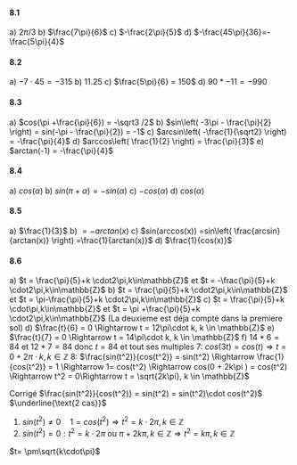 #### 8.1
a) $2\pi / 3$
b) $\frac{7\pi}{6}$
c) $-\frac{2\pi}{5}$
d) $-\frac{45\pi}{36}=-\frac{5\pi}{4}$

#### 8.2
a) $-7 \cdot 45 = -315$
b) $11.25$
c) $\frac{5\pi}{6} = 150$
d) $90 * -11 = -990$

#### 8.3
a) $cos(\pi +\frac{\pi}{6}) = -\sqrt3 /2$
b) $sin\left( -3\pi - \frac{\pi}{2} \right) = sin(-\pi - \frac{\pi}{2}) = -1$
c) $arcsin\left( -\frac{1}{\sqrt2} \right) = -\frac{\pi}{4}$
d) $arccos\left( \frac{1}{2} \right) = \frac{\pi}{3}$
e) $arctan(-1) = -\frac{\pi}{4}$

#### 8.4
a) $cos(\alpha)$
b) $sin(\pi + \alpha) = -sin(\alpha)$
c) $-cos(\alpha)$
d) $cos(\alpha)$

#### 8.5
a) $\frac{1}{3}$
b)  $= -arctan(x)$
c) $sin(arccos(x)) =sin\left( \frac{arcsin}{arctan(x)} \right) =\frac{1}{arctan(x)}$
d) $\frac{1}{cos(x)}$

#### 8.6
a) $t = \frac{\pi}{5}+k \cdot2\pi,k\in\mathbb{Z}$ et $t = -\frac{\pi}{5}+k \cdot2\pi,k\in\mathbb{Z}$
b) $t = \frac{\pi}{5}+k \cdot2\pi,k\in\mathbb{Z}$ et $t = \pi-\frac{\pi}{5}+k \cdot2\pi,k\in\mathbb{Z}$
c) $t = \frac{\pi}{5}+k \cdot\pi,k\in\mathbb{Z}$ et $t = \pi +\frac{\pi}{5}+k \cdot2\pi,k\in\mathbb{Z}$ (La deuxieme est déja compté dans la premiere sol)
d) $\frac{t}{6} = 0 \Rightarrow t = 12\pi\cdot k, k \in \mathbb{Z}$
e) $\frac{t}{7} = 0 \Rightarrow t = 14\pi\cdot k, k \in \mathbb{Z}$
f) $14 * 6 = 84$ et $12 * 7 = 84$ donc $t = 84$ et tout ses multiples
7: $cos(3t) = cos(t) \Rightarrow t = 0 + 2\pi \cdot k, k\in \mathbb{Z}$
8: $\frac{sin(t^2)}{cos(t^2)} = sin(t^2) \Rightarrow \frac{1}{cos(t^2)} = 1 \Rightarrow 1= cos(t^2) \Rightarrow cos(0 + 2k\pi ) = cos(t^2) \Rightarrow t^2 = 0\Rightarrow t = \sqrt{2k\pi}, k \in \mathbb{Z}$

Corrigé
$\frac{sin(t^2)}{cos(t^2)} = sin(t^2) = sin(t^2)\cdot cos(t^2)$
$\underline{\text{2 cas}}$
1. $sin(t^2) \neq 0\quad 1=cos(t^2) \Rightarrow t^2 = k\cdot2\pi, k \in \mathbb{Z}$
2. $sin(t^2) = 0: t^2 = k\cdot2\pi$ ou $\pi+2k\pi,k\in \mathbb{Z} \Rightarrow t^2 = k\pi, k\in\mathbb{Z}$

$t= \pm\sqrt{k\cdot\pi}$





